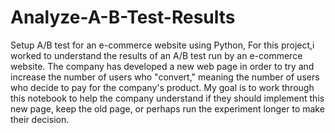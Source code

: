 # Analyze-A-B-Test-Results
Setup A/B test for an e-commerce website using Python,
For this project,i worked to understand the results of an A/B test run by an e-commerce website. The company has developed a new web page in order to try and increase the number of users who "convert," meaning the number of users who decide to pay for the company's product. 
My goal is to work through this notebook to help the company understand if they should implement this new page, keep the old page, or perhaps run the experiment longer to make their decision.

